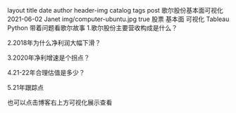 
layout	title	date	author	header-img	catalog	tags
post
歌尔股份基本面可视化
2021-06-02
Janet
img/computer-ubuntu.jpg
true
股票
基本面
可视化
Tableau
Python
带着问题看歌尔故事
1.歌尔股份主要营收构成是什么？

2.2018年为什么净利润大幅下滑？

3.2020年净利增速是个拐点？

4.21-22年合理估值是多少？

5.21年跟踪点



也可以点击博客右上方可视化展示查看
